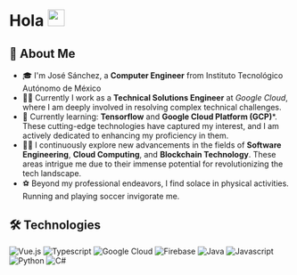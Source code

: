 # Hola <img src="https://media.giphy.com/media/hvRJCLFzcasrR4ia7z/giphy.gif" height="30px">

<!--
**SanchezPepe/sanchezpepe** is a ✨ _special_ ✨ repository because its `README.md` (this file) appears on your GitHub profile.

Inspired: https://github.com/ruppysuppy

Here are some ideas to get you started:

- 🔭 I’m currently working on ...
- 🌱 I’m currently learning ...
- 👯 I’m looking to collaborate on ...
- 🤔 I’m looking for help with ...
- 💬 Ask me about ...
- 📫 How to reach me: ...
- 😄 Pronouns: ...
- ⚡ Fun fact: ...
-->

## 🚀 About Me

- 🎓 I'm José Sánchez, a **Computer Engineer** from Instituto Tecnológico Autónomo de México
- 👨‍💻 Currently I work as a **Technical Solutions Engineer** at _Google Cloud_, where I am deeply involved in resolving complex technical challenges.
- 🌱 Currently learning: **Tensorflow** and **Google Cloud Platform (GCP)***. These cutting-edge technologies have captured my interest, and I am actively dedicated to enhancing my proficiency in them.
- 👨‍💻 I continuously explore new advancements in the fields of **Software Engineering**, **Cloud Computing**, and **Blockchain Technology**. These areas intrigue me due to their immense potential for revolutionizing the tech landscape.
- ⚽ Beyond my professional endeavors, I find solace in physical activities. Running and playing soccer invigorate me.

## 🛠️ Technologies
![Vue.js](https://img.shields.io/badge/Vue.js-35495E?style=for-the-badge&logo=vuedotjs&logoColor=4FC08D)
![Typescript](https://img.shields.io/badge/TypeScript-007ACC?style=for-the-badge&logo=typescript&logoColor=white)
![Google Cloud](https://img.shields.io/badge/Google_Cloud-4285F4?style=for-the-badge&logo=google-cloud&logoColor=white)
![Firebase](https://img.shields.io/badge/firebase-ffca28?style=for-the-badge&logo=firebase&logoColor=black)
![Java](https://img.shields.io/badge/Java-ED8B00?style=for-the-badge&logo=java&logoColor=white)
![Javascript](https://img.shields.io/badge/JavaScript-F7DF1E?style=for-the-badge&logo=javascript&logoColor=black)
![Python](https://img.shields.io/badge/Python-3776AB?style=for-the-badge&logo=python&logoColor=white)
![C#](https://img.shields.io/badge/C%23-239120?style=for-the-badge&logo=c-sharp&logoColor=white)

<!--
### Cross Platfrom Development
![flutter](https://img.shields.io/badge/Flutter-28B6F6?style=for-the-badge&logo=flutter&logoColor=white)

### Front-End Development

![html](https://img.shields.io/badge/HTML5-E34F26?style=for-the-badge&logo=html5&logoColor=white)
![css](https://img.shields.io/badge/CSS3-1572B6?style=for-the-badge&logo=css3&logoColor=white)
![sass](https://img.shields.io/badge/SASS-CC6699?style=for-the-badge&logo=sass&logoColor=white)

### Database
![mysql](https://img.shields.io/badge/MySQL-00000F?style=for-the-badge&logo=mysql&logoColor=white)
![sqlite](https://img.shields.io/badge/SQLite-07405E?style=for-the-badge&logo=sqlite&logoColor=white)
![mongodb](https://img.shields.io/badge/MongoDB-47A248?style=for-the-badge&logo=mongodb&logoColor=white)

## 🔗 Links
[![portfolio](https://img.shields.io/badge/Portfolio-5340ff?style=for-the-badge&logo=Google-chrome&logoColor=white)](https://jjsa.dev/)
[![linked-in](https://img.shields.io/badge/Linked_In-0077B5?style=for-the-badge&logo=LinkedIn&logoColor=white)](https://www.linkedin.com/in/sanchezjose8/)

-->

